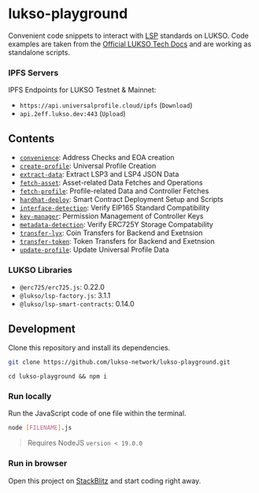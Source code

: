 # lukso-playground

Convenient code snippets to interact with [LSP](https://docs.lukso.tech/standards/standards-roadmap) standards on LUKSO. Code examples are taken from the [Official LUKSO Tech Docs](https://docs.lukso.tech/) and are working as standalone scripts.

### IPFS Servers

IPFS Endpoints for LUKSO Testnet & Mainnet:

- `https://api.universalprofile.cloud/ipfs` (`Download`)
- `api.2eff.lukso.dev:443` (`Upload`)

## Contents

- [`convenience`](./convenience): Address Checks and EOA creation
- [`create-profile`](./create-profile): Universal Profile Creation
- [`extract-data`](./extract-data): Extract LSP3 and LSP4 JSON Data
- [`fetch-asset`](./fetch-asset): Asset-related Data Fetches and Operations
- [`fetch-profile`](./fetch-profile): Profile-related Data and Controller Fetches
- [`hardhat-deploy`](./hardhat-deploy): Smart Contract Deployment Setup and Scripts
- [`interface-detection`](./interface-detection): Verify EIP165 Standard Compatibility
- [`key-manager`](./key-manager): Permission Management of Controller Keys
- [`metadata-detection`](./metadata-detection): Verify ERC725Y Storage Compatability
- [`transfer-lyx`](./transfer-lyx): Coin Transfers for Backend and Exetnsion
- [`transfer-token`](./transfer-token/): Token Transfers for Backend and Exetnsion
- [`update-profile`](./update-profile/): Update Universal Profile Data

### LUKSO Libraries

- `@erc725/erc725.js`: 0.22.0
- `@lukso/lsp-factory.js`: 3.1.1
- `@lukso/lsp-smart-contracts`: 0.14.0

## Development

Clone this repository and install its dependencies.

```bash
git clone https://github.com/lukso-network/lukso-playground.git
```

```
cd lukso-playground && npm i
```

### Run locally

Run the JavaScript code of one file within the terminal.

```bash
node [FILENAME].js
```

> Requires NodeJS `version < 19.0.0`

### Run in browser

Open this project on [StackBlitz](https://stackblitz.com/github/lukso-network/lukso-playground) and start coding right away.
